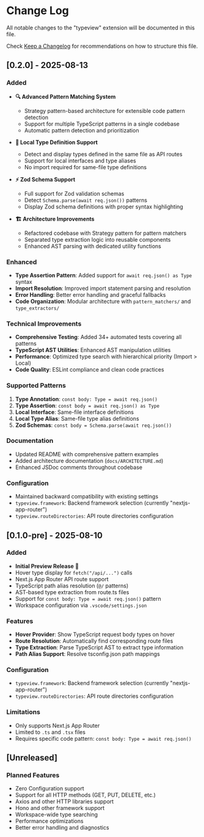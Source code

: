 # Change Log

All notable changes to the "typeview" extension will be documented in this file.

Check [Keep a Changelog](http://keepachangelog.com/) for recommendations on how to structure this file.

## [0.2.0] - 2025-08-13

### Added

- **🔍 Advanced Pattern Matching System**

  - Strategy pattern-based architecture for extensible code pattern detection
  - Support for multiple TypeScript patterns in a single codebase
  - Automatic pattern detection and prioritization

- **📍 Local Type Definition Support**

  - Detect and display types defined in the same file as API routes
  - Support for local interfaces and type aliases
  - No import required for same-file type definitions

- **⚡ Zod Schema Support**

  - Full support for Zod validation schemas
  - Detect `Schema.parse(await req.json())` patterns
  - Display Zod schema definitions with proper syntax highlighting

- **🏗️ Architecture Improvements**
  - Refactored codebase with Strategy pattern for pattern matchers
  - Separated type extraction logic into reusable components
  - Enhanced AST parsing with dedicated utility functions

### Enhanced

- **Type Assertion Pattern**: Added support for `await req.json() as Type` syntax
- **Import Resolution**: Improved import statement parsing and resolution
- **Error Handling**: Better error handling and graceful fallbacks
- **Code Organization**: Modular architecture with `pattern_matchers/` and `type_extractors/`

### Technical Improvements

- **Comprehensive Testing**: Added 34+ automated tests covering all patterns
- **TypeScript AST Utilities**: Enhanced AST manipulation utilities
- **Performance**: Optimized type search with hierarchical priority (Import > Local)
- **Code Quality**: ESLint compliance and clean code practices

### Supported Patterns

1. **Type Annotation**: `const body: Type = await req.json()`
2. **Type Assertion**: `const body = await req.json() as Type`
3. **Local Interface**: Same-file interface definitions
4. **Local Type Alias**: Same-file type alias definitions
5. **Zod Schemas**: `const body = Schema.parse(await req.json())`

### Documentation

- Updated README with comprehensive pattern examples
- Added architecture documentation (`docs/ARCHITECTURE.md`)
- Enhanced JSDoc comments throughout codebase

### Configuration

- Maintained backward compatibility with existing settings
- `typeview.framework`: Backend framework selection (currently "nextjs-app-router")
- `typeview.routeDirectories`: API route directories configuration

## [0.1.0-pre] - 2025-08-10

### Added

- **Initial Preview Release** 🎉
- Hover type display for `fetch("/api/...")` calls
- Next.js App Router API route support
- TypeScript path alias resolution (`@/` patterns)
- AST-based type extraction from route.ts files
- Support for `const body: Type = await req.json()` pattern
- Workspace configuration via `.vscode/settings.json`

### Features

- **Hover Provider**: Show TypeScript request body types on hover
- **Route Resolution**: Automatically find corresponding route files
- **Type Extraction**: Parse TypeScript AST to extract type information
- **Path Alias Support**: Resolve tsconfig.json path mappings

### Configuration

- `typeview.framework`: Backend framework selection (currently "nextjs-app-router")
- `typeview.routeDirectories`: API route directories configuration

### Limitations

- Only supports Next.js App Router
- Limited to `.ts` and `.tsx` files
- Requires specific code pattern: `const body: Type = await req.json()`

## [Unreleased]

### Planned Features

- Zero Configuration support
- Support for all HTTP methods (GET, PUT, DELETE, etc.)
- Axios and other HTTP libraries support
- Hono and other framework support
- Workspace-wide type searching
- Performance optimizations
- Better error handling and diagnostics
